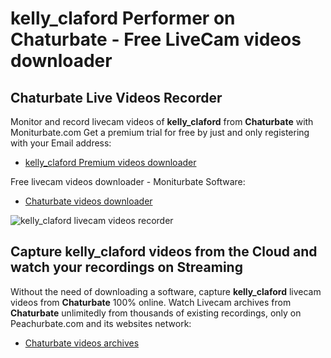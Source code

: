 # kelly_claford Performer on Chaturbate - Free LiveCam videos downloader

## Chaturbate Live Videos Recorder

Monitor and record livecam videos of **kelly_claford** from **Chaturbate** with Moniturbate.com
Get a premium trial for free by just and only registering with your Email address:
* [kelly_claford Premium videos downloader](https://moniturbate.com/request-demo-licence-key.html)

Free livecam videos downloader - Moniturbate Software:
* [Chaturbate videos downloader](https://moniturbate.com/moniturbate-download-software.html)

![kelly_claford livecam videos recorder](https://peachurnet.com/templates/moniturbate-software.png)


## Capture kelly_claford videos from the Cloud and watch your recordings on Streaming

Without the need of downloading a software, capture **kelly_claford** livecam videos from **Chaturbate** 100% online.
Watch Livecam archives from **Chaturbate** unlimitedly from thousands of existing recordings, only on Peachurbate.com and its websites network:
* [Chaturbate videos archives](https://peachurnet.com/)